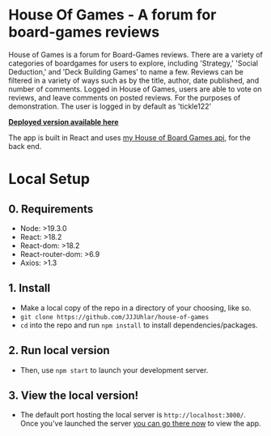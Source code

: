 # House Of Games - A forum for board-games reviews

House of Games is a forum for Board-Games reviews. There are a variety of categories of boardgames for users to explore, including 'Strategy,' 'Social Deduction,' and 'Deck Building Games' to name a few.
Reviews can be filtered in a variety of ways such as by the title, author, date published, and number of comments.
Logged in House of Games, users are able to vote on reviews, and leave comments on posted reviews.
For the purposes of demonstration. The user is logged in by default as 'tickle122'



**[Deployed version available here](https://641476fb7b0d4c220c9ce512--house-of-games-uhlar.netlify.app/)**

The app is built in React and uses [my House of Board Games api](https://github.com/JJJUhlar/BoardGames), for the back end.




# Local Setup

## 0. Requirements
- Node: >19.3.0
- React: >18.2
- React-dom: >18.2
- React-router-dom: >6.9
- Axios: >1.3

## 1. Install
- Make a local copy of the repo in a directory of your choosing, like so.
- `git clone https://github.com/JJJUhlar/house-of-games` 
- `cd` into the repo and run `npm install` to install dependencies/packages.

## 2. Run local version
- Then, use `npm start` to launch your development server.

## 3. View the local version!
- The default port hosting the local server is `http://localhost:3000/`. Once you've launched  the server [you can go there now](http://localhost:3000/) to view the app.
